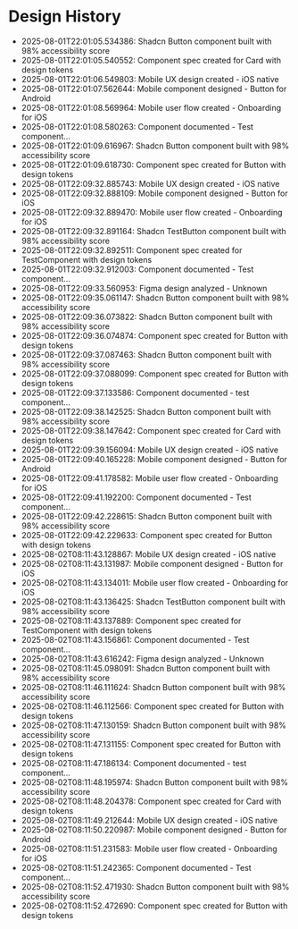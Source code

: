 # Design History

- 2025-08-01T22:01:05.534386: Shadcn Button component built with 98% accessibility score
- 2025-08-01T22:01:05.540552: Component spec created for Card with design tokens
- 2025-08-01T22:01:06.549803: Mobile UX design created - iOS native
- 2025-08-01T22:01:07.562644: Mobile component designed - Button for Android
- 2025-08-01T22:01:08.569964: Mobile user flow created - Onboarding for iOS
- 2025-08-01T22:01:08.580263: Component documented - Test component...
- 2025-08-01T22:01:09.616967: Shadcn Button component built with 98% accessibility score
- 2025-08-01T22:01:09.618730: Component spec created for Button with design tokens
- 2025-08-01T22:09:32.885743: Mobile UX design created - iOS native
- 2025-08-01T22:09:32.888109: Mobile component designed - Button for iOS
- 2025-08-01T22:09:32.889470: Mobile user flow created - Onboarding for iOS
- 2025-08-01T22:09:32.891164: Shadcn TestButton component built with 98% accessibility score
- 2025-08-01T22:09:32.892511: Component spec created for TestComponent with design tokens
- 2025-08-01T22:09:32.912003: Component documented - Test component...
- 2025-08-01T22:09:33.560953: Figma design analyzed - Unknown
- 2025-08-01T22:09:35.061147: Shadcn Button component built with 98% accessibility score
- 2025-08-01T22:09:36.073822: Shadcn Button component built with 98% accessibility score
- 2025-08-01T22:09:36.074874: Component spec created for Button with design tokens
- 2025-08-01T22:09:37.087463: Shadcn Button component built with 98% accessibility score
- 2025-08-01T22:09:37.088099: Component spec created for Button with design tokens
- 2025-08-01T22:09:37.133586: Component documented - test component...
- 2025-08-01T22:09:38.142525: Shadcn Button component built with 98% accessibility score
- 2025-08-01T22:09:38.147642: Component spec created for Card with design tokens
- 2025-08-01T22:09:39.156094: Mobile UX design created - iOS native
- 2025-08-01T22:09:40.165228: Mobile component designed - Button for Android
- 2025-08-01T22:09:41.178582: Mobile user flow created - Onboarding for iOS
- 2025-08-01T22:09:41.192200: Component documented - Test component...
- 2025-08-01T22:09:42.228615: Shadcn Button component built with 98% accessibility score
- 2025-08-01T22:09:42.229633: Component spec created for Button with design tokens
- 2025-08-02T08:11:43.128867: Mobile UX design created - iOS native
- 2025-08-02T08:11:43.131987: Mobile component designed - Button for iOS
- 2025-08-02T08:11:43.134011: Mobile user flow created - Onboarding for iOS
- 2025-08-02T08:11:43.136425: Shadcn TestButton component built with 98% accessibility score
- 2025-08-02T08:11:43.137889: Component spec created for TestComponent with design tokens
- 2025-08-02T08:11:43.156861: Component documented - Test component...
- 2025-08-02T08:11:43.616242: Figma design analyzed - Unknown
- 2025-08-02T08:11:45.098091: Shadcn Button component built with 98% accessibility score
- 2025-08-02T08:11:46.111624: Shadcn Button component built with 98% accessibility score
- 2025-08-02T08:11:46.112566: Component spec created for Button with design tokens
- 2025-08-02T08:11:47.130159: Shadcn Button component built with 98% accessibility score
- 2025-08-02T08:11:47.131155: Component spec created for Button with design tokens
- 2025-08-02T08:11:47.186134: Component documented - test component...
- 2025-08-02T08:11:48.195974: Shadcn Button component built with 98% accessibility score
- 2025-08-02T08:11:48.204378: Component spec created for Card with design tokens
- 2025-08-02T08:11:49.212644: Mobile UX design created - iOS native
- 2025-08-02T08:11:50.220987: Mobile component designed - Button for Android
- 2025-08-02T08:11:51.231583: Mobile user flow created - Onboarding for iOS
- 2025-08-02T08:11:51.242365: Component documented - Test component...
- 2025-08-02T08:11:52.471930: Shadcn Button component built with 98% accessibility score
- 2025-08-02T08:11:52.472690: Component spec created for Button with design tokens

